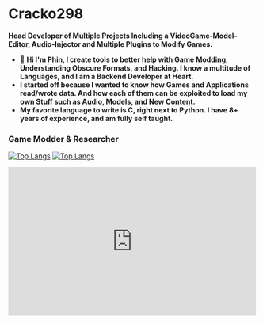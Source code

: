 # Cracko298
**Head Developer of Multiple Projects Including a VideoGame-Model-Editor, Audio-Injector and Multiple Plugins to Modify Games.**

- :wave: **Hi I'm Phin, I create tools to better help with Game Modding, Understanding Obscure Formats, and Hacking. I know a multitude of Languages, and I am a Backend Developer at Heart.**
- **I started off because I wanted to know how Games and Applications read/wrote data. And how each of them can be exploited to load my own Stuff such as Audio, Models, and New Content.**
- **My favorite language to write is C, right next to Python. I have 8+ years of experience, and am fully self taught.**

### Game Modder & Researcher

[![Top Langs](https://github-readme-stats-git-masterrstaa-rickstaa.vercel.app/api/top-langs/?username=Cracko298&show_icons=true&langs_count=8&layout=donut&theme=dark&hide=html,scss,stylus,blade,jupyter%20notebook,tex,tcl,css,nix,javascript,gdb,glsl&show=prs_merged)](https://github.com/Cracko298)
[![Top Langs](https://github-readme-stats.vercel.app/api?username=Cracko298&theme=dark&show_icons=true)](https://github.com/Cracko298)

<embed src="https://skyline.github.com/cracko298/2023" style="width:500px; height: 300px;">
